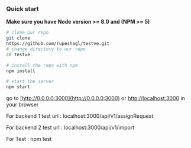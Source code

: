 ### Quick start
**Make sure you have Node version >= 8.0 and (NPM >= 5)**

```bash
# clone our repo
git clone 
https://github.com/rupeshagl/testve.git
# change directory to our repo
cd testve

# install the repo with npm
npm install

# start the server
npm start

```
go to [http://0.0.0.0:3000](http://0.0.0.0:3000) or [http://localhost:3000](http://localhost:3000) in your browser


For backend 1 test
url : localhost:3000/api/v1/assignRequest

For backend 2 test
url : localhost:3000/api/v1/import

For Test : npm test
